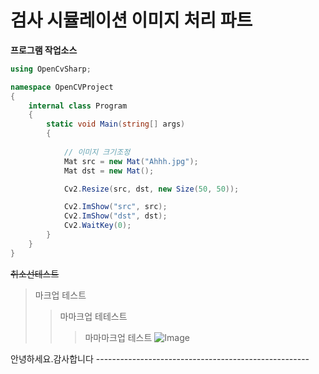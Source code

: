 # 검사 시뮬레이션 이미지 처리 파트 

**프로그램 작업소스**
```cs
using OpenCvSharp;

namespace OpenCVProject
{
    internal class Program
    {
        static void Main(string[] args)
        {
           
            // 이미지 크기조정
            Mat src = new Mat("Ahhh.jpg");
            Mat dst = new Mat();

            Cv2.Resize(src, dst, new Size(50, 50));

            Cv2.ImShow("src", src);
            Cv2.ImShow("dst", dst);
            Cv2.WaitKey(0);
        }
    }
}
```
~~취소선테스트~~



> 마크업 테스트
> > 마마크업 테테스트
> > > 마마마크업 테스트
![Image](https://github.com/user-attachments/assets/b8c6aaa1-b146-4dce-83d6-6d45e8eba066)
> > >



</hr>
안녕하세요.감사합니다
-----------------------------------------------------

